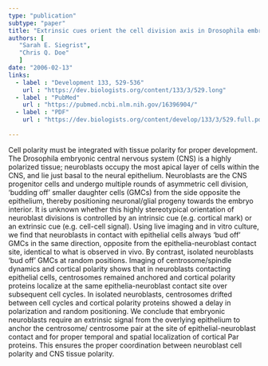 ```yaml
---
type: "publication"
subtype: "paper"
title: "Extrinsic cues orient the cell division axis in Drosophila embryonic neuroblasts."
authors: [
   "Sarah E. Siegrist",
   "Chris Q. Doe"
   ]
date: "2006-02-13"
links:
  - label : "Development 133, 529-536"
    url : "https://dev.biologists.org/content/133/3/529.long"
  - label : "PubMed"
    url : "https://pubmed.ncbi.nlm.nih.gov/16396904/"
  - label : "PDF"
    url : "https://dev.biologists.org/content/develop/133/3/529.full.pdf"
    
---
```

Cell polarity must be integrated with tissue polarity for proper development. The Drosophila embryonic central nervous system (CNS) is a highly polarized tissue; neuroblasts occupy the most apical layer of cells within the CNS, and lie just basal to the neural epithelium. Neuroblasts are the CNS progenitor cells and undergo multiple rounds of asymmetric cell division, ‘budding off’ smaller daughter cells (GMCs) from the side opposite the epithelium, thereby positioning neuronal/glial progeny towards the embryo interior. It is unknown whether this highly stereotypical orientation of neuroblast divisions is controlled by an intrinsic cue (e.g.
cortical mark) or an extrinsic cue (e.g. cell-cell signal). Using live imaging and in vitro culture, we find that neuroblasts in contact with epithelial cells always ‘bud off’ GMCs in the same direction, opposite from the epithelia-neuroblast contact site, identical to what is observed in vivo. By contrast, isolated neuroblasts ‘bud off’ GMCs at random positions. Imaging of centrosome/spindle dynamics and cortical polarity shows that in neuroblasts contacting epithelial cells, centrosomes remained anchored and cortical polarity proteins localize at the same epithelia-neuroblast contact site over subsequent cell cycles. In isolated neuroblasts, centrosomes drifted between cell cycles and cortical polarity proteins showed a delay in polarization and random positioning. We conclude that embryonic neuroblasts require an extrinsic signal from the overlying epithelium to anchor the centrosome/ centrosome pair at the site of epithelial-neuroblast contact and for proper temporal and spatial localization of cortical Par proteins. This ensures the proper coordination between neuroblast cell polarity and CNS tissue polarity.